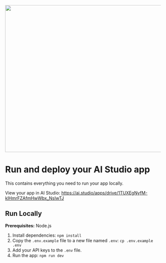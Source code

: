 <div align="center">
<img width="1200" height="475" alt="GHBanner" src="https://github.com/user-attachments/assets/0aa67016-6eaf-458a-adb2-6e31a0763ed6" />
</div>

# Run and deploy your AI Studio app

This contains everything you need to run your app locally.

View your app in AI Studio: https://ai.studio/apps/drive/1TUXEgNyfM-klHmrFZAfmHwWbx_NsIwTJ

## Run Locally

**Prerequisites:**  Node.js


1. Install dependencies:
   `npm install`
2. Copy the `.env.example` file to a new file named `.env`:
   `cp .env.example .env`
3. Add your API keys to the `.env` file.
4. Run the app:
   `npm run dev`
